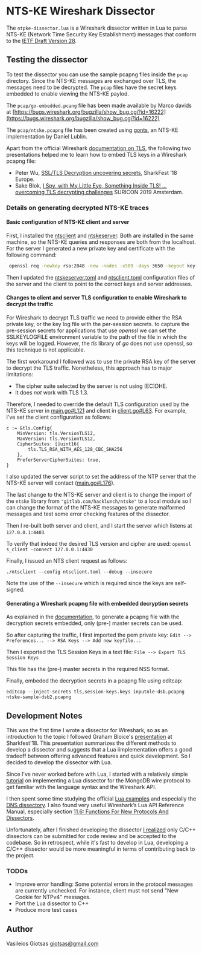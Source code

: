 
# NTS-KE Wireshark Dissector

The `ntpke-dissector.lua` is a Wireshark dissector written in Lua to parse NTS-KE (Network Time Security Key Establishment) messages that conform to the [IETF Draft Version 28](https://tools.ietf.org/html/draft-ietf-ntp-using-nts-for-ntp-28#section-4). 

## Testing the dissector

To test the dissector you can use the sample pcapng files inside the `pcap` directory. Since the NTS-KE messages are exchanged over TLS, the messages need to be decrypted. The `pcap` files have the secret keys embedded to enable viewing the NTS-KE paylod.

The `pcap/go-embedded.pcang` file has been made available by Marco davids at [https://bugs.wireshark.org/bugzilla/show_bug.cgi?id=16222](https://bugs.wireshark.org/bugzilla/show_bug.cgi?id=16222)

The `pcap/ntske.pcapng` file has been created using [gonts](https://gitlab.com/hacklunch/gonts), an NTS-KE implementation by Daniel Lublin.

Apart from the official Wireshark [documentation on TLS](https://wiki.wireshark.org/TLS#Transport_Layer_Security_.28TLS.29), the following two presentations helped me to learn how to embed TLS keys in a Wireshark pcapng file:

- Peter Wu, [SSL/TLS Decryption uncovering secrets](https://lekensteyn.nl/files/wireshark-ssl-tls-decryption-secrets-sharkfest18eu.pdf),  SharkFest ’18 Europe.
- Sake Blok, [I Spy, with My Little Eye, Something Inside TLS! ... overcoming TLS decrypting challenges](https://suricon.net/wp-content/uploads/2019/11/SURICON2019_I-Spy-with-My-Little-Eye-Something-Inside-TLS.pdf) SURICON 2019 Amsterdam.

### Details on generating decrypted NTS-KE traces

#### Basic configuration of NTS-KE client and server

First, I installed the [ntsclient](https://gitlab.com/hacklunch/ntsclient) and [ntskeserver](https://gitlab.com/hacklunch/ntskeserver). Both are installed in the same machine, so the NTS-KE queries and responses are both from the localhost. For the server I generated a new private key and certificate with the following command:
 
 ```bash
  openssl req -newkey rsa:2048 -new -nodes -x509 -days 3650 -keyout key.pem -out cert.pem
 ```

Then I updated the [ntskeserver.toml](https://github.com/vgiotsas/NTS-KE-Dissector/blob/master/testing/ntskeserver/ntskeserver.toml) and  [ntsclient.toml](https://github.com/vgiotsas/NTS-KE-Dissector/blob/master/testing/ntsclient/ntsclient.toml) configuration files of the server and the client to point to the correct keys and server addresses. 

#### Changes to client and server TLS configuration to enable Wireshark to decrypt the traffic

For Wireshark to decrypt TLS traffic we need to provide either the RSA private key, or the key log file with the per-session secrets. to capture the pre-session secrets for applications that use *openssl* we can set the SSLKEYLOGFILE environment variable to the path of the file in which the keys will be logged. However, the *tls* library of *go* does not use openssl, so this technique is not applicable.

The first workaround I followed was to use the private RSA key of the server to decrypt the TLS traffic. Nonetheless, this approach has to major limitations:

* The cipher suite selected by the server is not using (EC)DHE.
* It does _not_ work with TLS 1.3.

Therefore, I needed to override the default TLS configuration used by the NTS-KE server in [main.go#L121](https://github.com/vgiotsas/NTS-KE-Dissector/blob/master/testing/ntskeserver/main.go#L121) and client in [client.go#L63](https://github.com/vgiotsas/NTS-KE-Dissector/blob/master/testing/ntsclient/client.go#L63). For example, I've set the client configuration as follows:

```
c := &tls.Config{
    MinVersion: tls.VersionTLS12,
    MaxVersion: tls.VersionTLS12,
    CipherSuites: []uint16{
        tls.TLS_RSA_WITH_AES_128_CBC_SHA256
    },
    PreferServerCipherSuites: true,
}
```
I also updated the server script to set the address of the NTP server that the NTS-KE server will contact ([main.go#L176](https://github.com/vgiotsas/NTS-KE-Dissector/blob/master/testing/ntskeserver/main.go#L176)). 

The last change to the NTS-KE server and client is to change the import of the `ntske` library from `"gitlab.com/hacklunch/ntske"` to a local module so I can change the format of the NTS-KE messages to generate malformed messages and test some error checking features of the dissector.
 
Then I re-built both server and client, and I start the server which listens at `127.0.0.1:4403`.

To verify that indeed the desired TLS version and cipher are used:
`openssl s_client -connect 127.0.0.1:4430`

Finally, I issued an NTS client request as follows:

`./ntsclient --config ntsclient.toml --debug --insecure`

Note the use of the `--insecure` which is required since the keys are self-signed.

#### Generating a Wireshark pcapng file with embedded decryption secrets 

As explained in the [documentation](https://wiki.wireshark.org/TLS#Embedding_decryption_secrets_in_a_pcapng_file), to generate a  pcapng file with the decryption secrets embedded, only (pre-) master secrets can be used.

So after capturing the traffic, I first imported the pem private key:
`Edit --> Preferences... --> RSA Keys --> Add new keyfile...`

Then I exported the TLS Session Keys in a text file:
`File --> Export TLS Session Keys`

This file has the (pre-) master secrets in the required NSS format. 

Finally,  embeded the decryption secrets in a pcapng file using editcap:

`editcap --inject-secrets tls,session-keys.keys inputnle-dsb.pcapng ntske-sample-dsb2.pcapng`

## Development Notes

This was the first time I wrote a dissector for Wireshark, so as an introduction to the topic I followed Graham Bloice's [presentation](https://www.youtube.com/watch?v=Fp_7g5as1VY) at Sharkfest'18. This presentation summarizes the different methods to develop a dissector and suggests that a Lua iimplementation offers a good tradeoff
between offering advanced features and quick development. So I decided to develop the dissector with Lua.

Since I've never worked before with Lua, I started with a relatively simple [tutorial](https://mika-s.github.io/wireshark/lua/dissector/2017/11/04/creating-a-wireshark-dissector-in-lua-1.html) on implementing a Lua dissector for the MongoDB wire protocol to get familiar with the language syntax and the Wireshark API.

I then spent some time studying the official [Lua examples](https://wiki.wireshark.org/Lua/Examples#A_dissector_tutorial_script) and especially the [DNS dissectory](https://wiki.wireshark.org/Lua/Examples?action=AttachFile&do=get&target=dissector.lua).
I also found very useful Wireshark’s Lua API Reference Manual, especially section [11.6: Functions For New Protocols And Dissectors](https://www.wireshark.org/docs/wsdg_html_chunked/lua_module_Proto.html). 

Unfortunately, after I finished developing the dissector [I realized](https://ask.wireshark.org/question/17368/can-i-submit-a-lua-dissector-to-code-review/) only C/C++ dissectors can be submitted for code review and be accepted to the codebase. So in retrospect, while it's fast to develop in Lua, developing a C/C++ dissector would be more meaningful in terms of contributing back to the project.

### TODOs

* Improve error handling: Some potential errors in the protocol messages are currently unchecked. For instance, client must not send "New Cookie for NTPv4" messages.
* Port the Lua dissector to C++
* Produce more test cases

## Author

Vasileios Giotsas giotsas@gmail.com


